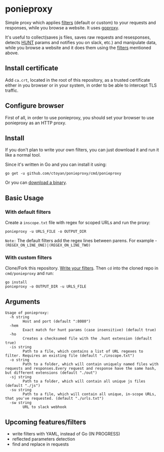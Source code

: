 # ponieproxy
Simple proxy which applies [filters](filters/README.md) (default or custom) to your requests and responses, while you browse a website.
It uses [goproxy](https://github.com/elazarl/goproxy).

It's useful to collect(saves js files, saves raw requests and resesponses, detects [HUNT](https://github.com/bugcrowd/HUNT) params and notifies you on slack, etc.) and manipulate data, while you browse a website and it does them using the [filters](filters/README.md) mentioned above.

## Install certificate
Add `ca.crt`, located in the root of this repository, as a trusted certificate either in you browser or in your system, in order to be able to intercept TLS traffic.

## Configure browser
First of all, in order to use ponieproxy, you should set your browser to use ponieproxy as an HTTP proxy.

## Install
If you don't plan to write your own filters, you can just download it and run it like a normal tool.

Since it's written in Go and you can install it using:

```
go get -u github.com/ctoyan/ponieproxy/cmd/ponieproxy
```

Or you can [download a binary](https://github.com/ctoyan/ponieproxy/releases).

## Basic Usage

### With default filters
Create a `inscope.txt` file with regex for scoped URLs and run the proxy:

`ponieproxy -u URLS_FILE -o OUTPUT_DIR`

`Note:` The default filters add the regex lines between parens. For example - `(REGEX_ON_LINE_ONE)|(REGEX_ON_LINE_TWO)`

### With custom filters
Clone/Fork this repository. [Write your filters](filters/README.md). Then `cd` into the cloned repo in `cmd/ponieproxy` and run:

```
go install
ponieproxy -o OUTPUT_DIR -u URLS_FILE
```

## Arguments
```
Usage of ponieproxy:
  -h string
    	Host and port (default ":8080")
  -hem
    	Exact match for hunt params (case insensitive) (default true)
  -ho
    	Creates a checksumed file with the .hunt extension (default true)
  -is string
    	Path to a file, which contains a list of URL regexes to filter. Requires an existing file (default "./inscope.txt")
  -o string
    	Path to a folder, which will contain uniquely named files with requests and responses.Every request and response have the same hash, but different extensions (default "./out")
  -sj string
    	Path to a folder, which will contain all unique js files (default "./js")
  -su string
    	Path to a file, which will contain all unique, in-scope URLs, that you've requested. (default "./urls.txt")
  -sw string
    	URL to slack webhook
```

## Upcoming features/filters

- write filters with YAML, instead of Go (IN PROGRESS)
- reflected parameters detection
- find and replace in requests
